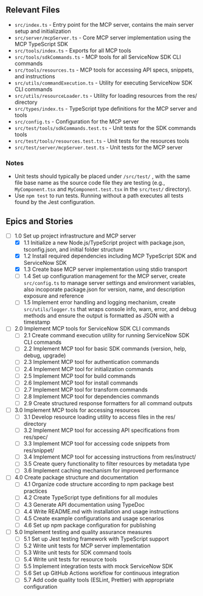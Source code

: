 ## Relevant Files

- `src/index.ts` - Entry point for the MCP server, contains the main server setup and initialization
- `src/server/mcpServer.ts` - Core MCP server implementation using the MCP TypeScript SDK
- `src/tools/index.ts` - Exports for all MCP tools
- `src/tools/sdkCommands.ts` - MCP tools for all ServiceNow SDK CLI commands
- `src/tools/resources.ts` - MCP tools for accessing API specs, snippets, and instructions
- `src/utils/commandExecution.ts` - Utility for executing ServiceNow SDK CLI commands
- `src/utils/resourceLoader.ts` - Utility for loading resources from the res/ directory
- `src/types/index.ts` - TypeScript type definitions for the MCP server and tools
- `src/config.ts` - Configuration for the MCP server
- `src/test/tools/sdkCommands.test.ts` - Unit tests for the SDK commands tools
- `src/test/tools/resources.test.ts` - Unit tests for the resources tools
- `src/test/server/mcpServer.test.ts` - Unit tests for the MCP server

### Notes

- Unit tests should typically be placed under `/src/test/` , with the same file base name as the source code file they are testing (e.g., `MyComponent.tsx` and `MyComponent.test.tsx` in the `src/test/` directory).
- Use `npm test` to run tests. Running without a path executes all tests found by the Jest configuration.

## Epics and Stories

- [ ] 1.0 Set up project infrastructure and MCP server
    - [x] 1.1 Initialize a new Node.js/TypeScript project with package.json, tsconfig.json, and initial folder structure
    - [x] 1.2 Install required dependencies including MCP TypeScript SDK and ServiceNow SDK
    - [x] 1.3 Create base MCP server implementation using stdio transport
    - [ ] 1.4 Set up configuration management for the MCP server, create `src/config.ts` to manage server settings and environment variables, also incoporate package.json for version, name, and description exposure and reference
    - [ ] 1.5 Implement error handling and logging mechanism, create `src/utils/logger.ts` that wraps console info, warn, error, and debug methods and ensure the output is formatted as JSON with a timestamp

- [ ] 2.0 Implement MCP tools for ServiceNow SDK CLI commands
    - [ ] 2.1 Create command execution utility for running ServiceNow SDK CLI commands
    - [ ] 2.2 Implement MCP tool for basic SDK commands (version, help, debug, upgrade)
    - [ ] 2.3 Implement MCP tool for authentication commands
    - [ ] 2.4 Implement MCP tool for initialization commands
    - [ ] 2.5 Implement MCP tool for build commands
    - [ ] 2.6 Implement MCP tool for install commands
    - [ ] 2.7 Implement MCP tool for transform commands
    - [ ] 2.8 Implement MCP tool for dependencies commands
    - [ ] 2.9 Create structured response formatters for all command outputs

- [ ] 3.0 Implement MCP tools for accessing resources
    - [ ] 3.1 Develop resource loading utility to access files in the res/ directory
    - [ ] 3.2 Implement MCP tool for accessing API specifications from res/spec/
    - [ ] 3.3 Implement MCP tool for accessing code snippets from res/snippet/
    - [ ] 3.4 Implement MCP tool for accessing instructions from res/instruct/
    - [ ] 3.5 Create query functionality to filter resources by metadata type
    - [ ] 3.6 Implement caching mechanism for improved performance

- [ ] 4.0 Create package structure and documentation
    - [ ] 4.1 Organize code structure according to npm package best practices
    - [ ] 4.2 Create TypeScript type definitions for all modules
    - [ ] 4.3 Generate API documentation using TypeDoc
    - [ ] 4.4 Write README.md with installation and usage instructions
    - [ ] 4.5 Create example configurations and usage scenarios
    - [ ] 4.6 Set up npm package configuration for publishing

- [ ] 5.0 Implement testing and quality assurance measures
    - [ ] 5.1 Set up Jest testing framework with TypeScript support
    - [ ] 5.2 Write unit tests for MCP server implementation
    - [ ] 5.3 Write unit tests for SDK command tools
    - [ ] 5.4 Write unit tests for resource tools
    - [ ] 5.5 Implement integration tests with mock ServiceNow SDK
    - [ ] 5.6 Set up GitHub Actions workflow for continuous integration
    - [ ] 5.7 Add code quality tools (ESLint, Prettier) with appropriate configuration
